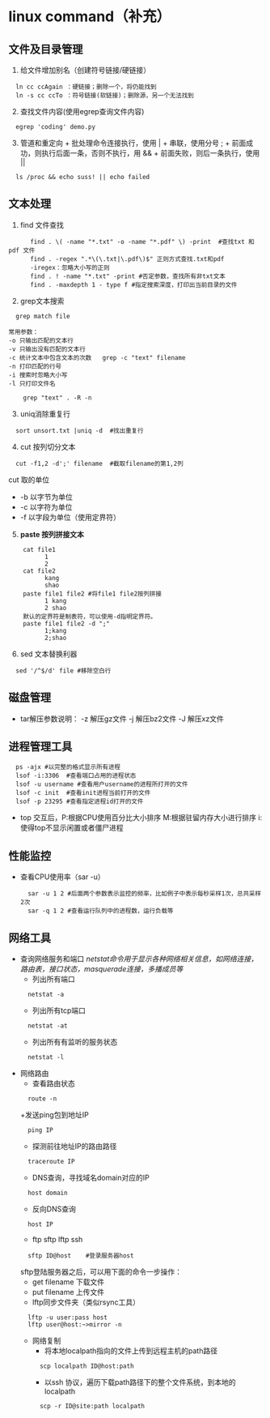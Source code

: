 # linux command（补充）

## 文件及目录管理
  1.  给文件增加别名（创建符号链接/硬链接）
  ```shell
    ln cc ccAgain ：硬链接；删除一个，将仍能找到
    ln -s cc ccTo ：符号链接(软链接)；删除源，另一个无法找到
  ```
  2. 查找文件内容(使用egrep查询文件内容)
  ```
    egrep 'coding' demo.py
  ```
  3. 管道和重定向
    + 批处理命令连接执行，使用 |
    + 串联，使用分号 ;
    + 前面成功，则执行后面一条，否则不执行，用 &&
    + 前面失败，则后一条执行，使用 ||
  ```
    ls /proc && echo suss! || echo failed
  ```

## 文本处理
1. find 文件查找
```
      find . \( -name "*.txt" -o -name "*.pdf" \) -print  #查找txt 和pdf 文件
      find . -regex ".*\(\.txt|\.pdf\)$" 正则方式查找.txt和pdf
      -iregex：忽略大小写的正则
      find . ! -name "*.txt" -print #否定参数，查找所有非txt文本
      find . -maxdepth 1 - type f #指定搜索深度，打印出当前目录的文件
```

2. grep文本搜索
```
  grep match file
```
    常用参数：
    -o 只输出匹配的文本行  
    -v 只输出没有匹配的文本行
    -c 统计文本中包含文本的次数   grep -c "text" filename
    -n 打印匹配的行号
    -i 搜索时忽略大小写
    -l 只打印文件名

```
    grep "text" . -R -n    
```

3. uniq消除重复行
```
  sort unsort.txt |uniq -d  #找出重复行
```

4. cut 按列切分文本
```
  cut -f1,2 -d';' filename  #截取filename的第1,2列
```
  cut 取的单位
  + -b 以字节为单位
  + -c 以字符为单位
  + -f 以字段为单位（使用定界符）

5. **paste 按列拼接文本**

```
    cat file1
          1
          2
    cat file2
          kang
          shao
    paste file1 file2 #将file1 file2按列拼接
          1 kang
          2 shao
    默认的定界符是制表符，可以使用-d指明定界符。
    paste file1 file2 -d ";"
          1;kang
          2;shao
```

6. sed 文本替换利器
```
  sed '/^$/d' file #移除空白行
```

## 磁盘管理
  + tar解压参数说明：
    -z 解压gz文件
    -j 解压bz2文件
    -J 解压xz文件

## 进程管理工具
  ```
    ps -ajx #以完整的格式显示所有进程
    lsof -i:3306  #查看端口占用的进程状态
    lsof -u username #查看用户username的进程所打开的文件
    lsof -c init  #查看init进程当前打开的文件
    lsof -p 23295 #查看指定进程id打开的文件
  ```
  + top
    交互后，P:根据CPU使用百分比大小排序
           M:根据驻留内存大小进行排序
           i:使得top不显示闲置或者僵尸进程

## 性能监控
  + 查看CPU使用率（sar -u）
    ```
      sar -u 1 2 #后面两个参数表示监控的频率，比如例子中表示每秒采样1次，总共采样2次
      sar -q 1 2 #查看运行队列中的进程数，运行负载等

    ```
## 网络工具
  + 查询网络服务和端口
    *netstat命令用于显示各种网络相关信息，如网络连接，路由表，接口状态，masquerade连接，多播成员等*
    + 列出所有端口
    ```
      netstat -a
    ```
    + 列出所有tcp端口
    ```
      netstat -at
    ```
    + 列出所有有监听的服务状态
    ```
      netstat -l
    ```
  + 网络路由
    + 查看路由状态
    ```
      route -n
    ```
    +发送ping包到地址IP
    ```
      ping IP
    ```
    + 探测前往地址IP的路由路径
    ```
      traceroute IP
    ```
    + DNS查询，寻找域名domain对应的IP
    ```
      host domain
    ```
    + 反向DNS查询
    ```
      host IP
    ```
    + ftp sftp lftp ssh
    ```
      sftp ID@host    #登录服务器host
    ```
    sftp登陆服务器之后，可以用下面的命令一步操作：
      + get filename  下载文件
      + put filename  上传文件
    + lftp同步文件夹（类似rsync工具）
    ```
      lftp -u user:pass host
      lftp user@host:~>mirror -n
    ```
    + 网络复制
      + 将本地localpath指向的文件上传到远程主机的path路径
      ```
        scp localpath ID@host:path
      ```
      + 以ssh 协议，遍历下载path路径下的整个文件系统，到本地的localpath
      ```
        scp -r ID@site:path localpath 
      ```
